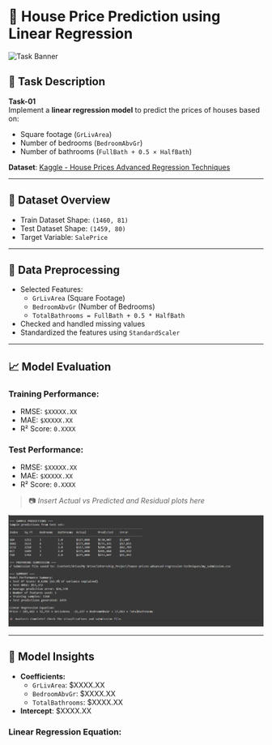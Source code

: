 # 🏡 House Price Prediction using Linear Regression

![Task Banner](TASK-1.jpg)

## 📌 Task Description

**Task-01**  
Implement a **linear regression model** to predict the prices of houses based on:
- Square footage (`GrLivArea`)
- Number of bedrooms (`BedroomAbvGr`)
- Number of bathrooms (`FullBath + 0.5 × HalfBath`)

**Dataset**: [Kaggle - House Prices Advanced Regression Techniques](https://www.kaggle.com/c/house-prices-advanced-regression-techniques/data)

---

## 📁 Dataset Overview

- Train Dataset Shape: `(1460, 81)`
- Test Dataset Shape: `(1459, 80)`
- Target Variable: `SalePrice`

---

## 🧹 Data Preprocessing

- Selected Features:
  - `GrLivArea` (Square Footage)
  - `BedroomAbvGr` (Number of Bedrooms)
  - `TotalBathrooms = FullBath + 0.5 * HalfBath`
- Checked and handled missing values
- Standardized the features using `StandardScaler`

---



## 📈 Model Evaluation

### Training Performance:
- RMSE: `$XXXXX.XX`
- MAE: `$XXXXX.XX`
- R² Score: `0.XXXX`

### Test Performance:
- RMSE: `$XXXXX.XX`
- MAE: `$XXXXX.XX`
- R² Score: `0.XXXX`

> 📷 *Insert Actual vs Predicted and Residual plots here*

![Model Evaluation](https://github.com/Vijay1097/Prodigy_ML_01/blob/main/output%201.png)

---

## 📌 Model Insights

- **Coefficients:**
  - `GrLivArea`: $XXXX.XX
  - `BedroomAbvGr`: $XXXX.XX
  - `TotalBathrooms`: $XXXX.XX
- **Intercept**: $XXXX.XX

### Linear Regression Equation:

